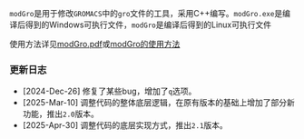 `modGro`是用于修改`GROMACS`中的`gro`文件的工具，采用C++编写。`modGro.exe`是编译后得到的Windows可执行文件，`modGro`是编译后得到的Linux可执行文件 <br>

使用方法详见<a href="./modGro.pdf">modGro.pdf</a>或<a href="https://blog.99092019.xyz/index.html">modGro的使用方法</a>

### 更新日志
* [2024-Dec-26] 修复了某些bug，增加了`q`选项。
* [2025-Mar-10] 调整代码的整体底层逻辑，在原有版本的基础上增加了部分新功能，推出`2.0`版本。
* [2025-Apr-30] 调整代码的底层实现方式，推出`2.1`版本。
